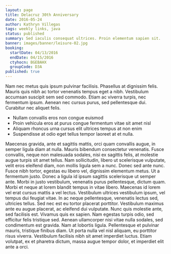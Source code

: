 ```yaml
---
layout: page
title: Delacruz 30th Anniversary
date: 2016-05-24
author: Kathryn Villegas
tags: weekly links, java
status: published
summary: Sed iaculis consequat ultrices. Proin elementum sapien sit.
banner: images/banner/leisure-02.jpg
booking:
  startDate: 04/13/2016
  endDate: 04/15/2016
  ctyhocn: BGEBAHX
  groupCode: D3A
published: true
---
```

Nam nec metus quis ipsum pulvinar facilisis. Phasellus at dignissim felis. Mauris quis nibh ac tortor venenatis tempus eget a nibh. Vestibulum accumsan suscipit sem sed commodo. Etiam ac viverra turpis, nec fermentum ipsum. Aenean nec cursus purus, sed pellentesque dui. Curabitur nec aliquet felis.

* Nullam convallis eros non congue euismod
* Proin vehicula eros at purus congue fermentum vitae sit amet nisl
* Aliquam rhoncus urna cursus elit ultrices tempus at non enim
* Suspendisse at odio eget tellus tempor laoreet at et nulla.

Maecenas gravida, ante et sagittis mattis, orci quam convallis augue, in semper ligula diam at nulla. Mauris bibendum consectetur venenatis. Fusce convallis, neque non malesuada sodales, nisi ex sagittis felis, at molestie augue turpis sit amet tellus. Nam sollicitudin, libero ut scelerisque vulputate, velit eros eleifend diam, non mollis ligula sem a nunc. Donec sed ante nunc. Fusce nibh tortor, egestas eu libero vel, dignissim elementum metus. Ut a fermentum justo. Donec a ligula id ipsum sagittis scelerisque ut semper ante.
Morbi in justo vestibulum, venenatis purus pellentesque, dictum quam. Morbi et neque at lorem blandit tempus in vitae libero. Maecenas id lorem vel erat cursus mattis a vel lectus. Vestibulum ultrices vestibulum ipsum, vel tempus dui feugiat vitae. In ac neque pellentesque, venenatis lectus sed, ultricies tellus. Sed nec est eu tortor placerat porttitor. Vestibulum maximus ante eu augue placerat, ac eleifend dui vulputate. Nunc quis molestie ante, sed facilisis est. Vivamus quis ex sapien. Nam egestas turpis odio, sed efficitur felis tristique sed. Aenean ullamcorper nisi vitae nulla sodales, sed condimentum est gravida. Nam at lobortis ligula. Pellentesque et pulvinar mauris, tristique finibus diam. Ut porta nulla vel nisl aliquam, eu porttitor risus viverra. Vestibulum facilisis nibh sit amet imperdiet luctus. Etiam volutpat, ex et pharetra dictum, massa augue tempor dolor, et imperdiet elit ante a orci.

